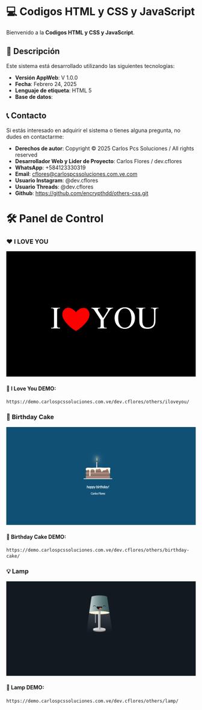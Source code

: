 # 💻 Codigos HTML y CSS y JavaScript

Bienvenido a la **Codigos HTML y CSS y JavaScript**.

## 🌟 Descripción

Este sistema está desarrollado utilizando las siguientes tecnologías:
- **Versión AppWeb**: V 1.0.0
- **Fecha**: Febrero 24, 2025
- **Lenguaje de etiqueta**: HTML 5
- **Base de datos**: 

## 📞 Contacto

Si estás interesado en adquirir el sistema o tienes alguna pregunta, no dudes en contactarme:

- **Derechos de autor**: Copyright © 2025 Carlos Pcs Soluciones / All rights reserved
- **Desarrollador Web y Lider de Proyecto**: Carlos Flores / dev.cflores
- **WhatsApp**: +584123330319
- **Email**: cflores@carlospcssoluciones.com.ve.com
- **Usuario Instagram**: @dev.cflores
- **Usuario Threads**: @dev.cflores
- **Github**: https://github.com/encrypthdd/others-css.git

# 🛠️ Panel de Control

### ❤ <span>I LOVE YOU</span>

![Pantalla Cara Masiva](iloveyou/assets/image.png)

#### 📌 I Love You DEMO: 
```
https://demo.carlospcssoluciones.com.ve/dev.cflores/others/iloveyou/
```
### 🥧 <span>Birthday Cake</span>

![Pantalla Cara Masiva](birthday-cake/assets/imagen.png)

#### 📌 Birthday Cake DEMO: 
```
https://demo.carlospcssoluciones.com.ve/dev.cflores/others/birthday-cake/
```
### 💡 <span>Lamp</span>

![Lamp](lamp/assets/image.png)

#### 📌 Lamp DEMO: 
```
https://demo.carlospcssoluciones.com.ve/dev.cflores/others/lamp/
```
